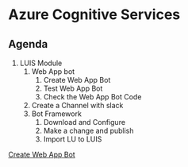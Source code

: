 # Azure Cognitive Services

## Agenda

1. LUIS Module
   1. Web App bot
      1. Create Web App Bot
      2. Test Web App Bot
      3. Check the Web App Bot Code
   2. Create a Channel with slack
   3. Bot Framework
      1. Download and Configure
      2. Make a change and publish
      3. Import LU to LUIS



[Create Web App Bot](https://github.com/xpandit/meetup_bot_channel_framework/blob/master/CreateWebAppBot.md)

